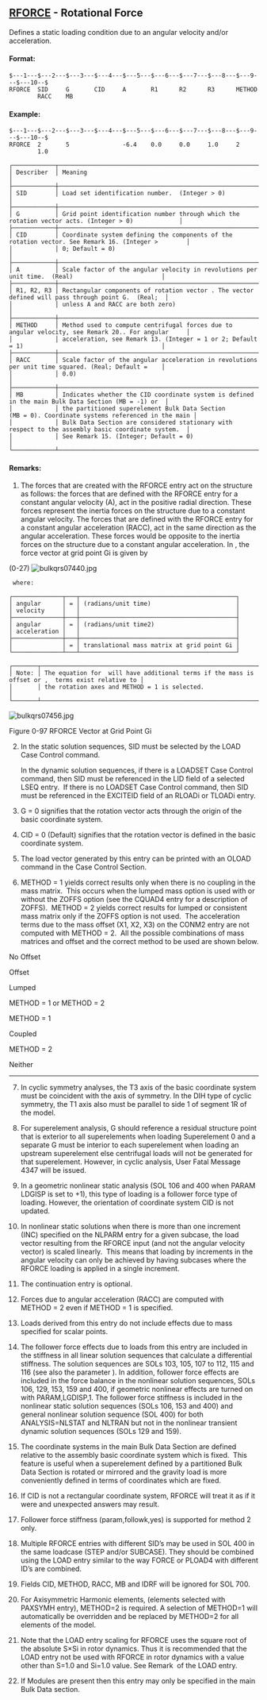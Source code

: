 ## [RFORCE](https://help.hexagonmi.com/bundle/MSC_Nastran_2022.4/page/Nastran_Combined_Book/qrg/bulkqrs/TOC.RFORCE.xhtml) - Rotational Force

Defines a static loading condition due to an angular velocity and/or acceleration.

#### Format:

```nastran
$---1---$---2---$---3---$---4---$---5---$---6---$---7---$---8---$---9---$---10--$
RFORCE  SID     G       CID     A       R1      R2      R3      METHOD          
        RACC    MB                                                              
```
#### Example:

```nastran
$---1---$---2---$---3---$---4---$---5---$---6---$---7---$---8---$---9---$---10--$
RFORCE  2       5               -6.4    0.0     0.0     1.0     2               
        1.0                                                                     
```
```text
┌────────────┬────────────────────────────────────────────────────────────────────────────────────────────────────┐
│ Describer  │ Meaning                                                                                            │
├────────────┼────────────────────────────────────────────────────────────────────────────────────────────────────┤
│ SID        │ Load set identification number.  (Integer > 0)                                                     │
├────────────┼────────────────────────────────────────────────────────────────────────────────────────────────────┤
│ G          │ Grid point identification number through which the rotation vector acts. (Integer > 0)             │
├────────────┼────────────────────────────────────────────────────────────────────────────────────────────────────┤
│ CID        │ Coordinate system defining the components of the rotation vector. See Remark 16. (Integer >        │
│            │ 0; Default = 0)                                                                                    │
├────────────┼────────────────────────────────────────────────────────────────────────────────────────────────────┤
│ A          │ Scale factor of the angular velocity in revolutions per unit time.  (Real)                         │
├────────────┼────────────────────────────────────────────────────────────────────────────────────────────────────┤
│ R1, R2, R3 │ Rectangular components of rotation vector . The vector defined will pass through point G.  (Real;  │
│            │ unless A and RACC are both zero)                                                                   │
├────────────┼────────────────────────────────────────────────────────────────────────────────────────────────────┤
│ METHOD     │ Method used to compute centrifugal forces due to angular velocity, see Remark 20.. For angular     │
│            │ acceleration, see Remark 13. (Integer = 1 or 2; Default = 1)                                       │
├────────────┼────────────────────────────────────────────────────────────────────────────────────────────────────┤
│ RACC       │ Scale factor of the angular acceleration in revolutions per unit time squared. (Real; Default =    │
│            │ 0.0)                                                                                               │
├────────────┼────────────────────────────────────────────────────────────────────────────────────────────────────┤
│ MB         │ Indicates whether the CID coordinate system is defined in the main Bulk Data Section (MB = -1) or  │
│            │ the partitioned superelement Bulk Data Section (MB = 0). Coordinate systems referenced in the main │
│            │ Bulk Data Section are considered stationary with respect to the assembly basic coordinate system.  │
│            │ See Remark 15. (Integer; Default = 0)                                                              │
└────────────┴────────────────────────────────────────────────────────────────────────────────────────────────────┘
```
#### Remarks:

1. The forces that are created with the RFORCE entry act on the structure as follows: the forces that are defined with the RFORCE entry for a constant angular velocity (A), act in the positive radial direction. These forces represent the inertia forces on the structure due to a constant angular velocity. The forces that are defined with the RFORCE entry for a constant angular acceleration (RACC), act in the same direction as the angular acceleration. These forces would be opposite to the inertia forces on the structure due to a constant angular acceleration. In  , the force vector at grid point Gi is given by

(0-27) ![bulkqrs07440.jpg](https://help-be.hexagonmi.com/bundle/MSC_Nastran_2022.4/page/Nastran_Combined_Book/qrg/bulkqrs/../../../assets/bulkqrs07440.jpg?_LANG=enus)

     where:

```text
┌──────────────┬───┬────────────────────────────────────────────┐
│ angular      │ = │ (radians/unit time)                        │
│ velocity     │   │                                            │
├──────────────┼───┼────────────────────────────────────────────┤
│ angular      │ = │ (radians/unit time2)                       │
│ acceleration │   │                                            │
├──────────────┼───┼────────────────────────────────────────────┤
│              │ = │ translational mass matrix at grid point Gi │
└──────────────┴───┴────────────────────────────────────────────┘
```
```text
┌───────┬──────────────────────────────────────────────────────────────────────────────────────────────────┐
│ Note: │ The equation for  will have additional terms if the mass is offset or ,  terms exist relative to │
│       │ the rotation axes and METHOD = 1 is selected.                                                    │
└───────┴──────────────────────────────────────────────────────────────────────────────────────────────────┘
```
![bulkqrs07456.jpg](https://help-be.hexagonmi.com/bundle/MSC_Nastran_2022.4/page/Nastran_Combined_Book/qrg/bulkqrs/../../../assets/bulkqrs07456.jpg?_LANG=enus)

Figure 0-97 RFORCE Vector at Grid Point Gi

2. In the static solution sequences, SID must be selected by the LOAD Case Control command.

     In the dynamic solution sequences, if there is a LOADSET Case Control command, then SID must be referenced in the LID field of a selected LSEQ entry.  If there is no LOADSET Case Control command, then SID must be referenced in the EXCITEID field of an RLOADi or TLOADi entry.

3. G = 0 signifies that the rotation vector acts through the origin of the basic coordinate system.

4. CID = 0 (Default) signifies that the rotation vector is defined in the basic coordinate system.

5. The load vector generated by this entry can be printed with an OLOAD command in the Case Control Section.

6. METHOD = 1 yields correct results only when there is no coupling in the mass matrix.  This occurs when the lumped mass option is used with or without the ZOFFS option (see the CQUAD4 entry for a description of ZOFFS).  METHOD = 2 yields correct results for lumped or consistent mass matrix only if the ZOFFS option is not used.  The acceleration terms due to the mass offset (X1, X2, X3) on the CONM2 entry are not computed with METHOD = 2.  All the possible combinations of mass matrices and offset and the correct method to be used are shown below.

No Offset

Offset

Lumped

METHOD = 1 or METHOD = 2

METHOD = 1

Coupled

METHOD = 2

Neither

--------------------

7. In cyclic symmetry analyses, the T3 axis of the basic coordinate system must be coincident with the axis of symmetry. In the DIH type of cyclic symmetry, the T1 axis also must be parallel to side 1 of segment 1R of the model.

8. For superelement analysis, G should reference a residual structure point that is exterior to all superelements when loading Superelement 0 and a separate G must be interior to each superelement when loading an upstream superelement else centrifugal loads will not be generated for that superelement. However, in cyclic analysis, User Fatal Message 4347 will be issued.

9. In a geometric nonlinear static analysis (SOL 106 and 400 when PARAM LDGISP is set to +1), this type of loading is a follower force type of loading. However, the orientation of coordinate system CID is not updated.

10. In nonlinear static solutions when there is more than one increment (INC) specified on the NLPARM entry for a given subcase, the load vector resulting from the RFORCE input (and not the angular velocity vector) is scaled linearly.  This means that loading by increments in the angular velocity can only be achieved by having subcases where the RFORCE loading is applied in a single increment.

11. The continuation entry is optional.

12. Forces due to angular acceleration (RACC) are computed with METHOD = 2 even if METHOD = 1 is specified.

13. Loads derived from this entry do not include effects due to mass specified for scalar points.

14. The follower force effects due to loads from this entry are included in the stiffness in all linear solution sequences that calculate a differential stiffness. The solution sequences are SOLs 103, 105, 107 to 112, 115 and 116 (see also the parameter  ). In addition, follower force effects are included in the force balance in the nonlinear solution sequences, SOLs 106, 129, 153, 159 and 400, if geometric nonlinear effects are turned on with PARAM,LGDISP,1. The follower force stiffness is included in the nonlinear static solution sequences (SOLs 106, 153 and 400) and general nonlinear solution sequence (SOL 400) for both ANALYSIS=NLSTAT and NLTRAN but not in the nonlinear transient dynamic solution sequences (SOLs 129 and 159).

15. The coordinate systems in the main Bulk Data Section are defined relative to the assembly basic coordinate system which is fixed.  This feature is useful when a superelement defined by a partitioned Bulk Data Section is rotated or mirrored and the gravity load is more conveniently defined in terms of coordinates which are fixed.

16. If CID is not a rectangular coordinate system, RFORCE will treat it as if it were and unexpected answers may result.

17. Follower force stiffness (param,followk,yes) is supported for method 2 only.

18. Multiple RFORCE entries with different SID’s may be used in SOL 400 in the same loadcase (STEP and/or SUBCASE). They should be combined using the LOAD entry similar to the way FORCE or PLOAD4 with different ID’s are combined.

19. Fields CID, METHOD, RACC, MB and IDRF will be ignored for SOL 700.

20. For Axisymmetric Harmonic elements, (elements selected with PAXSYMH entry), METHOD=2 is required. A selection of METHOD=1 will automatically be overridden and be replaced by METHOD=2 for all elements of the model.

21. Note that the LOAD entry scaling for RFORCE uses the square root of the absolute S×Si in rotor dynamics. Thus it is recommended that the LOAD entry not be used with RFORCE in rotor dynamics with a value other than S=1.0 and Si=1.0 value. See Remark   of the LOAD entry.

22. If Modules are present then this entry may only be specified in the main Bulk Data section.

